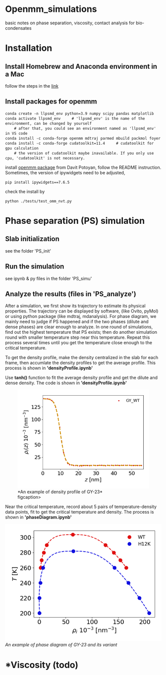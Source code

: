 # Openmm_simulations
basic notes on phase separation, viscosity, contact analysis for bio-condensates

# Installation
## Install Homebrew and Anaconda environment in a Mac
follow the steps in the [link](https://gist.github.com/ryanorsinger/7d89ad58901b5590ec3e1f23d7b9f887)
## Install packages for openmm
```
conda create -n llpsmd_env python=3.9 numpy scipy pandas matplotlib
conda activate llpsmd_env     # 'llpsmd_env' is the name of the environment, can be changed by yourself
    # after that, you could see an environment named as 'llpsmd_env' in VS code
conda install -c conda-forge openmm mdtraj parmed mbuild packmol foyer
conda install -c conda-forge cudatoolkit=11.4     # cudatoolkit for gpu calculation
    # the version of cudatoolkit maybe inavailable. If you only use cpu, 'cudatoolkit' is not necessary.
```
install [openmm package](https://github.com/PotoyanGroup/llpsmd) from Davit Potoyan, follow the README instruction.
Sometimes, the version of ipywidgets need to be adjusted,
```
pip install ipywidgets==7.6.5  
```
check the install by
```
python ./tests/test_omm_nvt.py
```

# Phase separation (PS) simulation

## Slab initialization
see the folder 'PS_init'

## Run the simulation
see ipynb & py files in the folder 'PS_simu'

## Analyze the results (files in 'PS_analyze')
After a simulation, we first show its trajectory to estimate its physical properties. The trajectory can be displayed by software, (like Ovito, pyMol) or using python package (like mdtraj, mdanalysis). 
For phase diagram, we mainly need to judge if PS happened and if the two phases (dilute and dense phases) are clear enough to analyze. In one round of simulations, find out the highest temperature that PS exists; then do another simulation round with smaller temperature step near this temperature. Repeat this process several times until you get the temperature close enough to the critical temperature.

To get the density profile, make the density centralized in the slab for each frame, then accumlate the density profiles to get the average profile. This process is shown in **'densityProfile.ipynb'**

Use **tanh()** function to fit the average density profile and get the dilute and dense density. The code is shown in **'densityProfile.ipynb'**

<figure>
    <img src="https://github.com/Albizzia90/openmm_simulations/blob/main/PS_analyze/densZ_fit.png"
             alt="densProf">
    <figcaption> *An example of density profile of GY-23* </figcaption>figcaption>
</figure>

Near the critical temperature, record about 5 pairs of temperature-density data points, fit to get the critical temperature and density. The process is shown in **'phaseDiagram.ipynb'**

![phaseDiag](https://github.com/Albizzia90/openmm_simulations/blob/main/PS_analyze/phaseDiag_dens.png?raw=true)
*An example of phase diagram of GY-23 and its variant*

# *Viscosity (todo)


